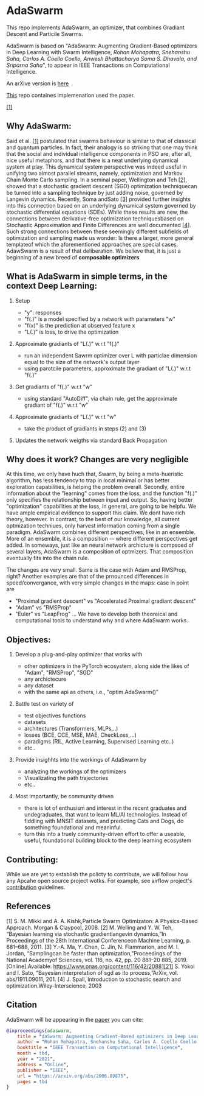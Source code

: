 <!---
Copyright 2020 The HuggingFace Team. All rights reserved.

Licensed under the Apache License, Version 2.0 (the "License");
you may not use this file except in compliance with the License.
You may obtain a copy of the License at

    http://www.apache.org/licenses/LICENSE-2.0

Unless required by applicable law or agreed to in writing, software
distributed under the License is distributed on an "AS IS" BASIS,
WITHOUT WARRANTIES OR CONDITIONS OF ANY KIND, either express or implied.
See the License for the specific language governing permissions and
limitations under the License.
-->

# AdaSwarm

This repo implements AdaSwarm, an optimizer, that combines Gradiant Descent and Particile Swarms. 

AdaSwarm is based on "AdaSwarm: Augmenting Gradient-Based optimizers in Deep Learning with Swarm Intelligence, _Rohan Mohapatra, Snehanshu Saha, Carlos A. Coello Coello, Anwesh Bhattacharya Soma S. Dhavala, and Sriparna Saha_", to appear in IEEE Transactions on Computational Intelligence.

An arXive version is [here](https://arxiv.org/abs/2006.09875)


[This](https://github.com/rohanmohapatra/pytorch-cifar) repo containes implemenation used the paper.

[[1]](#1)

## Why AdaSwarm:
Said  et  al.  [[1]](#1)  postulated  that  swarms behaviour is similar to  that of classical  and  quantum  particles.  In  fact, their analogy is so striking that one may think that the social and  individual  intelligence  components  in  PSO  are,  after  all, nice useful metaphors, and that there is a neat underlying dynamical system at play. This dynamical system perspective was indeed useful in unifying two almost parallel streams, namely, optimization  and  Markov  Chain  Monte  Carlo  sampling. In a seminal paper, Wellington and Teh [[2]](#2), showed that a  stochastic  gradient  descent  (SGD)  optimization  techniquecan  be  turned  into  a  sampling  technique  by  just  adding noise,  governed  by  Langevin  dynamics.  Recently,  Soma  andSato [[3]](#3) provided further insights into this connection based on  an  underlying  dynamical  system  governed  by  stochastic differential equations (SDEs). While these results are new, the connections  between  derivative-free  optimization  techniquesbased on Stochastic Approximation and Finite Differences are well documented [[4]](#4). Such strong connections between these seemingly  different  subfields  of  optimization  and  sampling made  us  wonder:  Is  there  a  larger,  more  general  templateof  which  the  aforementioned  approaches  are  special  cases. AdawSwarm is a result of that deliberation. We believe that, it is just a beginning of a new breed of **composable optimizers**

## What is AdaSwarm in simple terms, in the context Deep Learning:
1. Setup
    - "y": responses
    - "f(.)" is a model specified by a network with parameters "w"
    - "f(x)" is the prediction at observed feature x
    - "L(.)" is loss, to drive the optimization

2. Approximate gradiants of "L(.)" w.r.t "f(.)"
    - run an independent Sawrm optimizer over L with particlae dimension equal to the size of the network's output layer
    - using parotcile parameters, approximate the gradiant of  "L(.)" w.r.t "f(.)"

3. Get gradiants of "f(.)" w.r.t "w"
    - using standard "AutoDiff", via chain rule, get the approximate gradiant of "f(.)" w.r.t "w"

4. Approximate gradiants of "L(.)" w.r.t "w"
    - take the product of gradiants in steps (2) and (3)

5. Updates the network weigths via standard Back Propagation

## Why does it work? Changes are very negligible

At this time, we only have huch that, Swarm, by being a meta-hueristic algorithm, has less tendency to trap in local minimal or has better exploration capabilities, is helping the problem overall. Secondly, entire information about the "learning" comes from the loss, and the function "f(.)" only specifies the relationship between input and output. So, having better "optimization" capabilities at the loss, in general, are going to be helpfu. We have ample empirical evidence to support this claim. We dont have rich theory, however. In contrast, to the best of our knowledge, all current optmization techniues, only harvest information coming from a single paradigm. AdaSwarm combines different perspectives, like in an ensemble. More of an ensemble, it is a composition -- where different perspectives get added. In someways, just like an neural network archicture is compsoed of several layers, AdaSwarm is a composition of optmizers. That composition eventually fits into the chain rule.

The changes are very small. Same is the case with Adam and RMSProp, right? Another examples are that of the prnounced differences in speed/convergance, with very simple changes in the maps: case in point are
- "Proximal gradient descent" vs "Accelerated Proximal gradiant descent"
- "Adam" vs "RMSProp"
- "Euler" vs "LeapFrog" ...
We have to develop both theoreical and computational tools to understand why and where AdaSwarm works.

## Objectives:

1. Develop a plug-and-play optimizer that works with
    - other optimizers in the PyTorch ecosystem, along side the likes of "Adam", "RMSProp", "SGD"
    - any archictecure 
    - any dataset
    - with the same api as others, i.e., "optim.AdaSwarm()"

2. Battle test on variety of
    - test objectives functions
    - datasets
    - architectures (Transformers, MLPs,..)
    - losses (BCE, CCE, MSE, MAE, CheckLoss,...)
    - paradigms (RIL, Active Learning, Supervised Learning etc..)
    - etc..

3. Provide insighhts into the workings of AdaSwarm by
    - analyzing the workings of the optimizers
    - Visualizating the path trajectories
    - etc..

4. Most importantly, be community driven
    - there is lot of enthusism and interest in the recent graduates and undegraduates, that want to learn ML/AI technologies. Instead of fiddling with MNSIT datasets, and predicting Cats and Dogs, do something foundational and meaninful.
    - turn this into a truely community-driven effort to offer a useable, useful, foundational building block to the deep learning ecosystem



## Contributing:
While we are yet to establish the policty to contribute, we will follow how any Apcahe open source project wotks. For example, see airflow project's [contribution](https://github.com/apache/airflow/blob/master/CONTRIBUTING.rst) guidelines. 


## References
<a id="1">[1]</a> 
S. M. Mikki and A. A. Kishk,Particle Swarm Optimizaton: A Physics-Based Approach.    Morgan & Claypool, 2008.
<a id="2">[2]</a> 
M.  Welling  and  Y.  W.  Teh,  “Bayesian  learning  via  stochastic  gradientlangevin dynamics,”In Proceedings of the 28th International Conferenceon Machine Learning, p. 681–688, 2011.
<a id="3">[3]</a> 
Y.-A. Ma, Y. Chen, C. Jin, N. Flammarion, and M. I. Jordan, “Samplingcan be faster than optimization,”Proceedings of the National Academyof   Sciences,   vol.   116,   no.   42,   pp.   20 881–20 885,   2019.   [Online].Available: https://www.pnas.org/content/116/42/20881[21]  S.  Yokoi  and  I.  Sato,  “Bayesian  interpretation  of  sgd  as  ito  process,”ArXiv, vol. abs/1911.09011, 201.
<a id="3">[4]</a> 
J.  Spall, Introduction  to  stochastic  search  and  optimization.Wiley-Interscience, 2003

## Citation

AdaSwarm will be appearing in the [paper](https://arxiv.org/abs/2006.09875) you can cite:
```bibtex
@inproceedings{adaswarm,
    title = "daSwarm: Augmenting Gradient-Based optimizers in Deep Learning with Swarm Intelligence",
    author = "Rohan Mohapatra, Snehanshu Saha, Carlos A. Coello Coello, Anwesh Bhattacharya Soma S. Dhavala, and Sriparna Saha",
    booktitle = "IEEE Transaction on Computational Intelligence",
    month = tbd,
    year = "2021",
    address = "Online",
    publisher = "IEEE",
    url = "https://arxiv.org/abs/2006.09875",
    pages = tbd
}
```